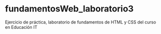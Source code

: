 # fundamentosWeb_laboratorio3
Ejercicio de práctica, laboratorio de fundamentos de HTML y CSS del curso en Educación IT

